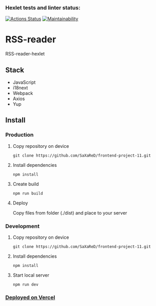 ### Hexlet tests and linter status:
[![Actions Status](https://github.com/SaXaReD/frontend-project-11/actions/workflows/hexlet-check.yml/badge.svg)](https://github.com/SaXaReD/frontend-project-11/actions)
[![Maintainability](https://api.codeclimate.com/v1/badges/4f77ae4efda1475ab2c2/maintainability)](https://codeclimate.com/github/SaXaReD/frontend-project-11/maintainability)
# RSS-reader
RSS-reader-hexlet
## Stack
* JavaScript
* i18next
* Webpack
* Axios
* Yup
## Install
### Production
1. Copy repository on device
    ```shell
    git clone https://github.com/SaXaReD/frontend-project-11.git
    ```
2. Install dependencies
    ```shell
    npm install
    ```
3. Create build
   ```shell
   npm run build
   ```
4. Deploy

   Copy files from folder (./dist) and place to your server
### Development
1. Copy repository on device
    ```shell
    git clone https://github.com/SaXaReD/frontend-project-11.git
    ```
2. Install dependencies
   ```shell
   npm install
   ```
3. Start local server
   ```shell
   npm run dev
   ```
### <a href="https://frontend-project-11-nine-wheat.vercel.app/" target="_blank">Deployed on Vercel</a>
